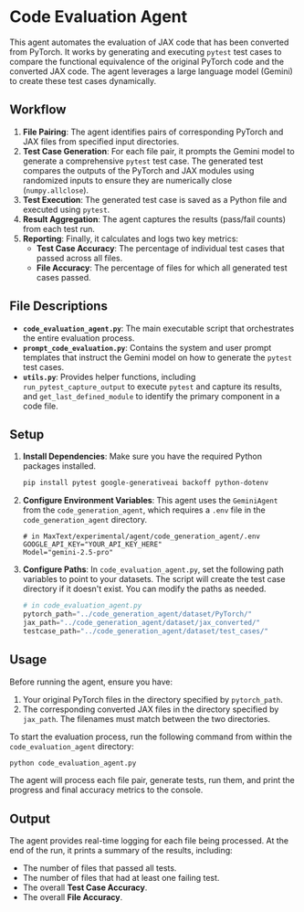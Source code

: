 # Code Evaluation Agent

This agent automates the evaluation of JAX code that has been converted from PyTorch. It works by generating and executing `pytest` test cases to compare the functional equivalence of the original PyTorch code and the converted JAX code. The agent leverages a large language model (Gemini) to create these test cases dynamically.

## Workflow

1.  **File Pairing**: The agent identifies pairs of corresponding PyTorch and JAX files from specified input directories.
2.  **Test Case Generation**: For each file pair, it prompts the Gemini model to generate a comprehensive `pytest` test case. The generated test compares the outputs of the PyTorch and JAX modules using randomized inputs to ensure they are numerically close (`numpy.allclose`).
3.  **Test Execution**: The generated test case is saved as a Python file and executed using `pytest`.
4.  **Result Aggregation**: The agent captures the results (pass/fail counts) from each test run.
5.  **Reporting**: Finally, it calculates and logs two key metrics:
    *   **Test Case Accuracy**: The percentage of individual test cases that passed across all files.
    *   **File Accuracy**: The percentage of files for which all generated test cases passed.

## File Descriptions

-   **`code_evaluation_agent.py`**: The main executable script that orchestrates the entire evaluation process.
-   **`prompt_code_evaluation.py`**: Contains the system and user prompt templates that instruct the Gemini model on how to generate the `pytest` test cases.
-   **`utils.py`**: Provides helper functions, including `run_pytest_capture_output` to execute `pytest` and capture its results, and `get_last_defined_module` to identify the primary component in a code file.

## Setup

1.  **Install Dependencies**:
    Make sure you have the required Python packages installed.
    ```bash
    pip install pytest google-generativeai backoff python-dotenv
    ```

2.  **Configure Environment Variables**:
    This agent uses the `GeminiAgent` from the `code_generation_agent`, which requires a `.env` file in the `code_generation_agent` directory.

    ```.env
    # in MaxText/experimental/agent/code_generation_agent/.env
    GOOGLE_API_KEY="YOUR_API_KEY_HERE"
    Model="gemini-2.5-pro"
    ```

3.  **Configure Paths**:
    In `code_evaluation_agent.py`, set the following path variables to point to your datasets. The script will create the test case directory if it doesn't exist. You can modify the paths as needed.

    ```python
    # in code_evaluation_agent.py
    pytorch_path="../code_generation_agent/dataset/PyTorch/"
    jax_path="../code_generation_agent/dataset/jax_converted/"
    testcase_path="../code_generation_agent/dataset/test_cases/"
    ```

## Usage

Before running the agent, ensure you have:

1.  Your original PyTorch files in the directory specified by `pytorch_path`.
2.  The corresponding converted JAX files in the directory specified by `jax_path`. The filenames must match between the two directories.

To start the evaluation process, run the following command from within the `code_evaluation_agent` directory:

```bash
python code_evaluation_agent.py
```

The agent will process each file pair, generate tests, run them, and print the progress and final accuracy metrics to the console.

## Output

The agent provides real-time logging for each file being processed. At the end of the run, it prints a summary of the results, including:

- The number of files that passed all tests.
- The number of files that had at least one failing test.
- The overall **Test Case Accuracy**.
- The overall **File Accuracy**.
